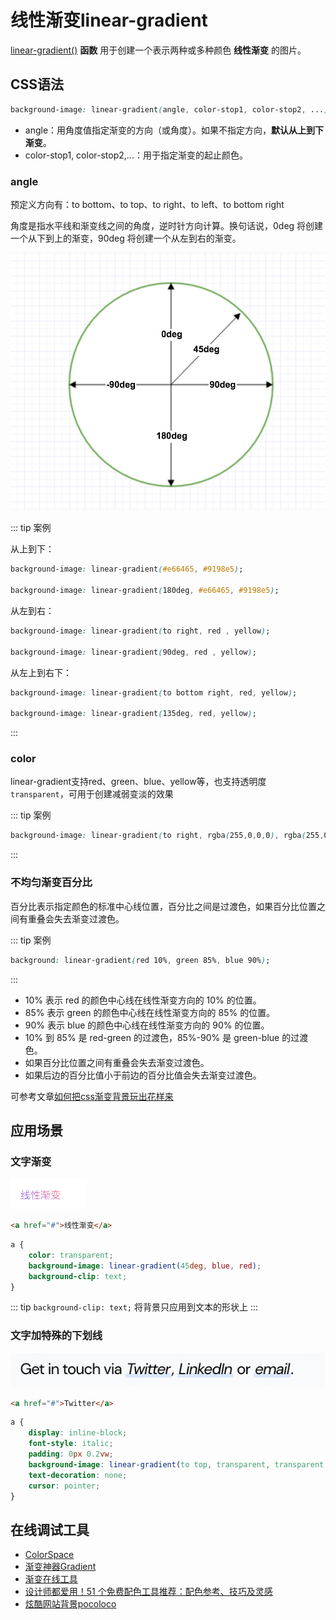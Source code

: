 # 线性渐变linear-gradient

[linear-gradient()](https://developer.mozilla.org/zh-CN/docs/Web/CSS/gradient/linear-gradient) **函数** 用于创建一个表示两种或多种颜色 **线性渐变** 的图片。

## CSS语法

```css
background-image: linear-gradient(angle, color-stop1, color-stop2, ...);
```

- angle：用角度值指定渐变的方向（或角度）。如果不指定方向，**默认从上到下渐变**。
- color-stop1, color-stop2,...：用于指定渐变的起止颜色。

### angle

预定义方向有：to bottom、to top、to right、to left、to bottom right

角度是指水平线和渐变线之间的角度，逆时针方向计算。换句话说，0deg 将创建一个从下到上的渐变，90deg 将创建一个从左到右的渐变。

![linear-gradient-angle](./images/linear-gradient-angle.jpg)


::: tip 案例

从上到下：

```css
background-image: linear-gradient(#e66465, #9198e5);

background-image: linear-gradient(180deg, #e66465, #9198e5);
```

从左到右：

```css
background-image: linear-gradient(to right, red , yellow);

background-image: linear-gradient(90deg, red , yellow);
```

从左上到右下：

```css
background-image: linear-gradient(to bottom right, red, yellow);

background-image: linear-gradient(135deg, red, yellow);
```

:::

### color

linear-gradient支持red、green、blue、yellow等，也支持透明度 `transparent`，可用于创建减弱变淡的效果

::: tip 案例

```css
background-image: linear-gradient(to right, rgba(255,0,0,0), rgba(255,0,0,1));
```

::: 

### 不均匀渐变百分比

百分比表示指定颜色的标准中心线位置，百分比之间是过渡色，如果百分比位置之间有重叠会失去渐变过渡色。

::: tip 案例

```css
background: linear-gradient(red 10%, green 85%, blue 90%);
```

::: 

- 10% 表示 red 的颜色中心线在线性渐变方向的 10% 的位置。
- 85% 表示 green 的颜色中心线在线性渐变方向的 85% 的位置。
- 90% 表示 blue 的颜色中心线在线性渐变方向的 90% 的位置。
- 10% 到 85% 是 red-green 的过渡色，85%-90% 是 green-blue 的过渡色。
- 如果百分比位置之间有重叠会失去渐变过渡色。
- 如果后边的百分比值小于前边的百分比值会失去渐变过渡色。

可参考文章[如何把css渐变背景玩出花样来](https://juejin.cn/post/6969128755067355143?searchId=202409051355181C239AFDD630970E12BB)


## 应用场景

### 文字渐变

![linear-gradient-text](./images/linear-gradient-text.png)

```html
<a href="#">线性渐变</a>
```

```css
a {
    color: transparent;
    background-image: linear-gradient(45deg, blue, red);
    background-clip: text;
}
```

::: tip
`background-clip: text;` 将背景只应用到文本的形状上
:::

### 文字加特殊的下划线

![linear-gradient-1](./images/linear-gradient-1.png)

```html
<a href="#">Twitter</a>
```

```css
a {
    display: inline-block;
    font-style: italic;
    padding: 0px 0.2vw;
    background-image: linear-gradient(to top, transparent, transparent 10%, rgba(0, 125, 255, 0.15) 10%, rgba(0, 125, 255, 0.15) 30%, transparent 30%);
    text-decoration: none;
    cursor: pointer;
}
```

## 在线调试工具

- [ColorSpace](https://mycolor.space/)
- [渐变神器Gradient](https://gradient.shapefactory.co/)
- [渐变在线工具](https://www.jyshare.com/more/gradients/#LemonLime)
- [设计师都爱用！51 个免费配色工具推荐：配色参考、技巧及灵感](https://cn.eagle.cool/blog/post/best-color-tools-for-designers)
- [炫酷网站背景pocoloco](https://pocoloco.io/)